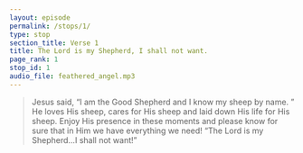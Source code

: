 ```yaml
---
layout: episode
permalink: /stops/1/
type: stop
section_title: Verse 1
title: The Lord is my Shepherd, I shall not want.
page_rank: 1
stop_id: 1
audio_file: feathered_angel.mp3
---
```

> Jesus said,
“I am the Good
Shepherd and I know my
sheep by name.
” He loves
His sheep, cares for His
sheep and laid down His life
for His sheep.
Enjoy His presence in these moments and
please know for sure that in Him we have
everything we need! “The Lord is my
Shepherd…I shall not want!”
